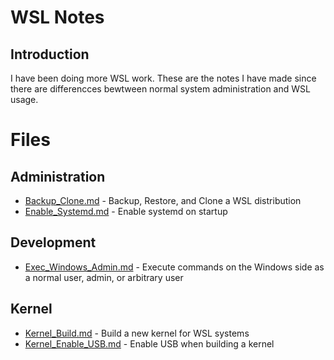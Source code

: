 # WSL Notes
## Introduction
I have been doing more WSL work.  These are the notes I have made since there are differencces bewtween normal system administration and WSL usage.

# Files
## Administration
* [Backup_Clone.md](Backup_Clone.md) - Backup, Restore, and Clone a WSL distribution  
* [Enable_Systemd.md](Enable_Systemd.md) - Enable systemd on startup  

## Development
* [Exec_Windows_Admin.md](Exec_Windows_Admin.md) - Execute commands on the Windows side as a normal user, admin, or arbitrary user  

## Kernel
* [Kernel_Build.md](Kernel_Build.md) - Build a new kernel for WSL systems  
* [Kernel_Enable_USB.md](Kernel_Enable_USB.md) - Enable USB when building a kernel  
